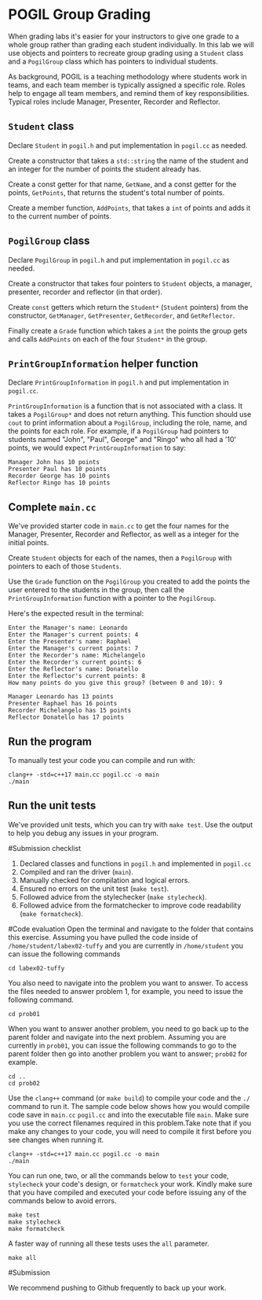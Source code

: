 # POGIL Group Grading

When grading labs it's easier for your instructors to give one grade to a whole group rather than grading each student individually. In this lab we will use objects and pointers to recreate group grading using a ``Student`` class and a ``PogilGroup`` class which has pointers to individual students.

As background, POGIL is a teaching methodology where students work in teams, and each team member is typically assigned a specific role. Roles help to engage all team members, and remind them of key responsibilities. Typical roles include Manager, Presenter, Recorder and Reflector.

## ``Student`` class

Declare ``Student`` in ``pogil.h`` and put implementation in ``pogil.cc`` as needed.

Create a constructor that takes a ``std::string`` the name of the student and an integer for the number of points the student already has.

Create a const getter for that name, ``GetName``, and a const getter for the points, ``GetPoints``, that returns the student's total number of points.

Create a member function, ``AddPoints``, that takes a ``int`` of points and adds it to the current number of points.

## ``PogilGroup`` class

Declare ``PogilGroup`` in ``pogil.h`` and put implementation in ``pogil.cc`` as needed.

Create a constructor that takes four pointers to ``Student`` objects, a manager, presenter, recorder and reflector (in that order).

Create ``const`` getters which return the ``Student*`` (``Student`` pointers) from the constructor, ``GetManager``, ``GetPresenter``, ``GetRecorder``, and ``GetReflector``.

Finally create a ``Grade`` function which takes a ``int`` the points the group gets and calls ``AddPoints`` on each of the four ``Student*`` in the group.

## ``PrintGroupInformation`` helper function

Declare ``PrintGroupInformation`` in ``pogil.h`` and put implementation in ``pogil.cc``.

``PrintGroupInformation`` is a function that is not associated with a class. It takes a ``PogilGroup*`` and does not return anything. This function should use ``cout`` to print information about a ``PogilGroup``, including the role, name, and the points for each role. For example, if a ``PogilGroup`` had pointers to students named "John", "Paul", George" and "Ringo" who all had a '10' points, we would expect ``PrintGroupInformation`` to say:

```
Manager John has 10 points
Presenter Paul has 10 points
Recorder George has 10 points
Reflector Ringo has 10 points
```

## Complete ``main.cc``

We've provided starter code in ``main.cc`` to get the four names for the Manager, Presenter, Recorder and Reflector, as well as a integer for the initial points.

Create ``Student`` objects for each of the names, then a ``PogilGroup`` with pointers to each of those ``Students``.

Use the ``Grade`` function on the ``PogilGroup`` you created to add the points the user entered to the students in the group, then call the ``PrintGroupInformation`` function with a pointer to the ``PogilGroup``.

Here's the expected result in the terminal:

```
Enter the Manager's name: Leonardo
Enter the Manager's current points: 4
Enter the Presenter's name: Raphael
Enter the Manager's current points: 7
Enter the Recorder's name: Michelangelo
Enter the Recorder's current points: 6
Enter the Reflector's name: Donatello
Enter the Reflector's current points: 8
How many points do you give this group? (between 0 and 10): 9

Manager Leonardo has 13 points
Presenter Raphael has 16 points
Recorder Michelangelo has 15 points
Reflector Donatello has 17 points
```

## Run the program

To manually test your code you can compile and run with:

```
clang++ -std=c++17 main.cc pogil.cc -o main
./main
```

## Run the unit tests

We've provided unit tests, which you can try with ``make test``. Use the output to help you debug any issues in your program.

#Submission checklist
1. Declared classes and functions in ``pogil.h`` and implemented in ``pogil.cc``
1. Compiled and ran the driver (`main`).
1. Manually checked for compilation and logical errors.
1. Ensured no errors on the unit test (`make test`).
1. Followed advice from the stylechecker (`make stylecheck`).
1. Followed advice from the formatchecker to improve code readability (`make formatcheck`).

#Code evaluation
Open the terminal and navigate to the folder that contains this exercise. Assuming you have pulled the code inside of `/home/student/labex02-tuffy` and you are currently in `/home/student` you can issue the following commands

```
cd labex02-tuffy
```

You also need to navigate into the problem you want to answer. To access the files needed to answer problem 1, for example, you need to issue the following command.

```
cd prob01
```

When you want to answer another problem, you need to go back up to the parent folder and navigate into the next problem. Assuming you are currently in `prob01`, you can issue the following commands to go to the parent folder then go into another problem you want to answer; `prob02` for example.

```
cd ..
cd prob02
```

Use the `clang++` command (or ``make build``) to compile your code and the `./` command to run it. The sample code below shows how you would compile code save in `main.cc` `pogil.cc` and into the executable file `main`. Make sure you use the correct filenames required in this problem.Take note that if you make any changes to your code, you will need to compile it first before you see changes when running it.

```
clang++ -std=c++17 main.cc pogil.cc -o main
./main
```

You can run one, two, or all the commands below to `test` your code, `stylecheck` your code's design, or `formatcheck` your work. Kindly make sure that you have compiled and executed your code before issuing any of the commands below to avoid errors.

```
make test
make stylecheck
make formatcheck
```

A faster way of running all these tests uses the `all` parameter.

```
make all
```

#Submission

We recommend pushing to Github frequently to back up your work.
